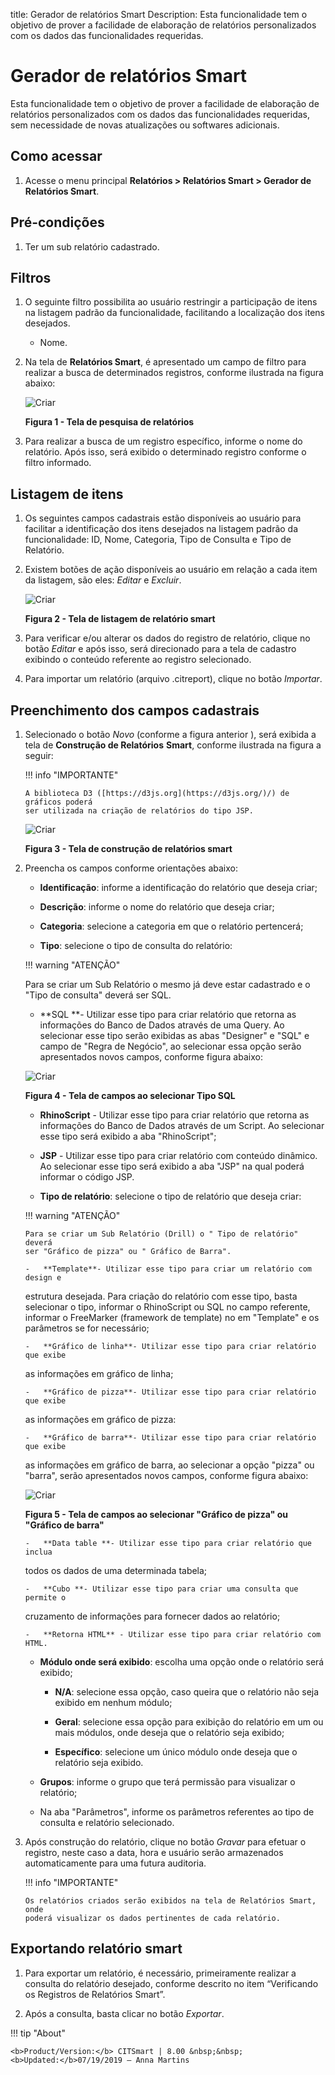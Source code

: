 title: Gerador de relatórios Smart
Description: Esta funcionalidade tem o objetivo de prover a facilidade de
elaboração de relatórios personalizados com os dados das funcionalidades
requeridas.

# Gerador de relatórios Smart

Esta funcionalidade tem o objetivo de prover a facilidade de elaboração de
relatórios personalizados com os dados das funcionalidades requeridas, sem
necessidade de novas atualizações ou softwares adicionais.

Como acessar
-----------

1.  Acesse o menu principal **Relatórios > Relatórios Smart > Gerador de
    Relatórios Smart**.

Pré-condições
-------------

1.  Ter um sub relatório cadastrado.

Filtros
------

1.  O seguinte filtro possibilita ao usuário restringir a participação de itens
    na listagem padrão da funcionalidade, facilitando a localização dos itens
    desejados.

    -   Nome.

1.  Na tela de **Relatórios Smart**, é apresentado um campo de filtro para
    realizar a busca de determinados registros, conforme ilustrada na figura
    abaixo:

    ![Criar](images/generate-1.png)
    
    **Figura 1 - Tela de pesquisa de relatórios**

1.  Para realizar a busca de um registro específico, informe o nome do
    relatório. Após isso, será exibido o determinado registro conforme o filtro
    informado.

Listagem de itens
-----------------

1.  Os seguintes campos cadastrais estão disponíveis ao usuário para facilitar a
    identificação dos itens desejados na listagem padrão da
    funcionalidade: ID, Nome, Categoria, Tipo de Consulta e Tipo de
    Relatório.

2.  Existem botões de ação disponíveis ao usuário em relação a cada item da
    listagem, são eles: *Editar* e *Excluir*.

    ![Criar](images/generate-2.png)
    
    **Figura 2 - Tela de listagem de relatório smart**

1.  Para verificar e/ou alterar os dados do registro de relatório, clique no
    botão *Editar* e após isso, será direcionado para a tela de cadastro
    exibindo o conteúdo referente ao registro selecionado.

2.  Para importar um relatório (arquivo .citreport), clique no botão *Importar*.

Preenchimento dos campos cadastrais
----------------------------------

1.  Selecionado o botão *Novo* (conforme a figura anterior ), será exibida a
    tela de **Construção de Relatórios** **Smart**, conforme ilustrada na figura
    a seguir:

    !!! info "IMPORTANTE"

        A biblioteca D3 ([https://d3js.org](https://d3js.org/)/) de gráficos poderá
        ser utilizada na criação de relatórios do tipo JSP.

    ![Criar](images/generate-3.png)
    
    **Figura 3 - Tela de construção de relatórios smart**

1.  Preencha os campos conforme orientações abaixo:

    -   **Identificação**: informe a identificação do relatório que deseja criar;

    -   **Descrição**: informe o nome do relatório que deseja criar;

    -   **Categoria**: selecione a categoria em que o relatório pertencerá;

    -   **Tipo**: selecione o tipo de consulta do relatório:

    !!! warning "ATENÇÃO"

       Para se criar um Sub Relatório o mesmo já deve estar cadastrado e o "Tipo
       de consulta" deverá ser SQL.

    -   **SQL **- Utilizar esse tipo para criar relatório que retorna as informações
    do Banco de Dados através de uma Query. Ao selecionar esse tipo serão
    exibidas as abas "Designer" e "SQL" e campo de "Regra de Negócio", ao
    selecionar essa opção serão apresentados novos campos, conforme figura
    abaixo:

    ![Criar](images/generate-4.png)
    
    **Figura 4 - Tela de campos ao selecionar Tipo SQL**

    -   **RhinoScript** - Utilizar esse tipo para criar relatório que retorna as
    informações do Banco de Dados através de um Script. Ao selecionar esse tipo
    será exibido a aba "RhinoScript";

    -   **JSP** - Utilizar esse tipo para criar relatório com conteúdo dinâmico. Ao
    selecionar esse tipo será exibido a aba "JSP" na qual poderá informar o
    código JSP.

    -   **Tipo de relatório**: selecione o tipo de relatório que deseja criar:

    !!! warning "ATENÇÃO"

        Para se criar um Sub Relatório (Drill) o " Tipo de relatório" deverá
        ser "Gráfico de pizza" ou " Gráfico de Barra".

        -   **Template**- Utilizar esse tipo para criar um relatório com design e
    estrutura desejada. Para criação do relatório com esse tipo, basta
    selecionar o tipo, informar o RhinoScript ou SQL no campo referente,
    informar o FreeMarker (framework de template) no em "Template" e os
    parâmetros se for necessário;

        -   **Gráfico de linha**- Utilizar esse tipo para criar relatório que exibe
    as informações em gráfico de linha;

        -   **Gráfico de pizza**- Utilizar esse tipo para criar relatório que exibe
    as informações em gráfico de pizza:

        -   **Gráfico de barra**- Utilizar esse tipo para criar relatório que exibe
    as informações em gráfico de barra, ao selecionar a opção "pizza" ou
    "barra", serão apresentados novos campos, conforme figura abaixo:

    ![Criar](images/generate-5.png)

    **Figura 5 - Tela de campos ao selecionar "Gráfico de pizza" ou "Gráfico de barra"**

        -   **Data table **- Utilizar esse tipo para criar relatório que inclua
    todos os dados de uma determinada tabela;

        -   **Cubo **- Utilizar esse tipo para criar uma consulta que permite o
    cruzamento de informações para fornecer dados ao relatório;

        -   **Retorna HTML** - Utilizar esse tipo para criar relatório com HTML.

    -   **Módulo onde será exibido**: escolha uma opção onde o relatório será
    exibido;

        -   **N/A**: selecione essa opção, caso queira que o relatório não seja exibido
    em nenhum módulo;

        -   **Geral**: selecione essa opção para exibição do relatório em um ou mais
    módulos, onde deseja que o relatório seja exibido;

        -   **Específico**: selecione um único módulo onde deseja que o relatório seja
    exibido.

    -   **Grupos**: informe o grupo que terá permissão para visualizar o relatório;

    -   Na aba "Parâmetros", informe os parâmetros referentes ao tipo de consulta e
    relatório selecionado.

1.  Após construção do relatório, clique no botão *Gravar* para efetuar o
    registro, neste caso a data, hora e usuário serão armazenados
    automaticamente para uma futura auditoria.

    !!! info "IMPORTANTE"

        Os relatórios criados serão exibidos na tela de Relatórios Smart, onde
        poderá visualizar os dados pertinentes de cada relatório.

Exportando relatório smart
------------------------

1.  Para exportar um relatório, é necessário, primeiramente realizar a consulta
    do relatório desejado, conforme descrito no item “Verificando os Registros
    de Relatórios Smart”.

2.  Após a consulta, basta clicar no botão *Exportar*.

!!! tip "About"

    <b>Product/Version:</b> CITSmart | 8.00 &nbsp;&nbsp;
    <b>Updated:</b>07/19/2019 – Anna Martins

